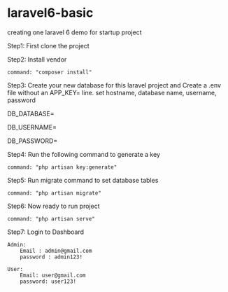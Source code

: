 # laravel6-basic
creating one laravel 6 demo for startup project


Step1: First clone the project

Step2: Install vendor

	command: "composer install"

Step3: Create your new database for this laravel project and Create a .env file without an APP_KEY= line.
 set hostname, database name, username, password

DB_DATABASE=

DB_USERNAME=

DB_PASSWORD=

Step4: Run the following command to generate a key

	command: "php artisan key:generate"

Step5: Run migrate command to set database tables

	command: "php artisan migrate" 

Step6: Now ready to run project

	command: "php artisan serve"

Step7: Login to Dashboard

	Admin: 
		Email : admin@gmail.com
		password : admin123!

	User: 
		Email: user@gmail.com
		password: user123!
